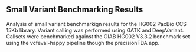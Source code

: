 ## Small Variant Benchmarking Results
Analysis of small variant benchmarkign results for the HG002 PacBio CCS 15Kb library.
Variant calling was performed using GATK and DeepVariant.
Callsets were benchmarked against the GIAB HG002 V3.3.2 benchmark set using the vcfeval-happy pipeline though the precisionFDA app. 
